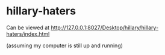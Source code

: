 # hillary-haters

Can be viewed at http://127.0.0.1:8027/Desktop/hillary/hillary-haters/index.html 

(assuming my computer is still up and running)